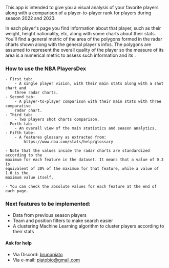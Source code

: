 This app is intended to give you a visual analysis of your favorite players along with a comparison of a player-to-player rank for players during season 2022 and 2023.
            
In each player's page you find information about that player, such as their weight, height nationality, etc, along with some charts about their stats. You'll find a
general metric of the area of the polygons formed in the radar charts shown along with the general player's infos. The polygons are assumed to represent the overall 
quality of the player so the measure of its area is a numerical metric to assess such information and its .

### How to use the NBA PlayersDex
    - First tab:
        - A single player vision, with their main stats along with a shot chart and 
        three radar charts.
    - Second tab: 
        - A player-to-player comparison with their main stats with three comparative 
        radar chart.
    - Third tab:
        - Two players shot charts comparison.
    - Forth tab:
        - An overall view of the main statistics and season analytics.
    - Fifth tabe:
        - A features glossary as extracted from:
            https://www.nba.com/stats/help/glossary
            
    - Note that the values inside the radar charts are standardized according to the 
    maximum for each feature in the dataset. It means that a value of 0.3 is 
    equivalent of 30% of the maximum for that feature, while a value of 1.0 is the 
    maximum value itself.
    
    - You can check the absolute values for each feature at the end of each page.

### Next features to be implemented:
- Data from previous season players
- Team and position filters to make search easier
-  A clustering Machine Learning algorithm to cluster players according to their stats

#### Ask for help
- Via Discord: [brunopiato](https://discordapp.com/users/438408418429239296)
- Via e-mail: [piatobio@gmail.com](mailto:piatobio@gmail.com)